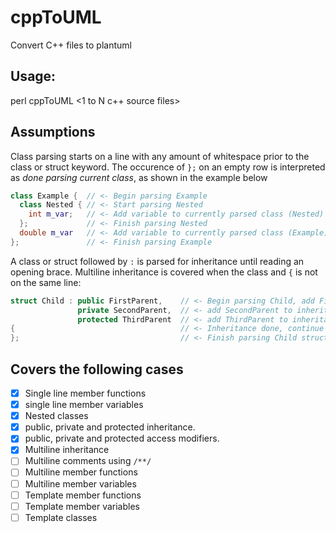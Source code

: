 # cppToUML
Convert C++ files to plantuml

## Usage:
perl cppToUML <1 to N c++ source files>

## Assumptions
Class parsing starts on a line with any amount of whitespace prior to the class or struct keyword.
The occurence of `};` on an empty row is interpreted as *done parsing current class*, as shown in the example below

```cpp
class Example {  // <- Begin parsing Example
  class Nested { // <- Start parsing Nested
    int m_var;   // <- Add variable to currently parsed class (Nested)
  };             // <- Finish parsing Nested
  double m_var   // <- Add variable to currently parsed class (Example)
};               // <- Finish parsing Example
```

A class or struct followed by `:` is parsed for inheritance until reading an opening brace.
Multiline inheritance is covered when the class and `{` is not on the same line:
```cpp
struct Child : public FirstParent,    // <- Begin parsing Child, add FirstParent to inheritance
               private SecondParent,  // <- add SecondParent to inheritance
               protected ThirdParent  // <- add ThirdParent to inheritance
{                                     // <- Inheritance done, continue parsing Child
};                                    // <- Finish parsing Child struct
```

## Covers the following cases

- [x] Single line member functions
- [x] single line member variables
- [x] Nested classes
- [x] public, private and protected inheritance.
- [x] public, private and protected access modifiers.
- [x] Multiline inheritance
- [ ] Multiline comments using `/**/`
- [ ] Multiline member functions
- [ ] Multiline member variables
- [ ] Template member functions
- [ ] Template member variables
- [ ] Template classes

